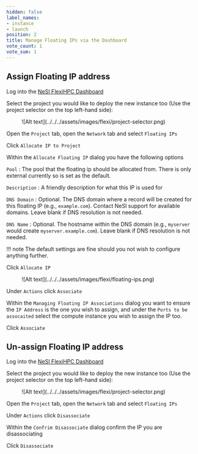 ```yaml
---
hidden: false
label_names:
- instance
- launch
position: 2
title: Manage Floating IPs via the Dashboard
vote_count: 1
vote_sum: 1
---
```


## Assign Floating IP address

Log into the [NeSI FlexiHPC Dashboard](https://dashboard.cloud.nesi.org.nz/)

Select the project you would like to deploy the new instance too (Use the project selector on the top left-hand side):

<figure markdown>
  ![Alt text](../../../assets/images/flexi/project-selector.png)
</figure>

Open the `Project` tab, open the `Network` tab and select `Floating IPs`

Click `Allocate IP to Project`

Within the `Allocate Floating IP` dialog you have the following options

`Pool`
:   The pool that the floating ip should be allocated from. There is only external currently so is set as the default.

`Description`
:   A friendly description for what this IP is used for

`DNS Domain`
:   Optional. The DNS domain where a record will be created for this floating IP (e.g., `example.com`). Contact NeSI support for available domains. Leave blank if DNS resolution is not needed.

`DNS Name`
:   Optional. The hostname within the DNS domain (e.g., `myserver` would create `myserver.example.com`). Leave blank if DNS resolution is not needed.


!!! note
    The default settings are fine should you not wish to configure anything further.

Click `Allocate IP`

<figure markdown>
  ![Alt text](../../../assets/images/flexi/floating-ips.png)
</figure>

Under `Actions` click `Associate`

Within the `Managing Floating IP Associations` dialog you want to ensure the `IP Address` is the one you wish to assign, and under the `Ports to be assocaited` select the compute instance you wish to assign the IP too.

Click `Associate`

## Un-assign Floating IP address

Log into the [NeSI FlexiHPC Dashboard](https://dashboard.cloud.nesi.org.nz/)

Select the project you would like to deploy the new instance too (Use the project selector on the top left-hand side):

<figure markdown>
  ![Alt text](../../../assets/images/flexi/project-selector.png)
</figure>

Open the `Project` tab, open the `Network` tab and select `Floating IPs`

Under `Actions` click `Disassociate`

Within the `Confrim Disassociate` dialog confirm the IP you are disassociating

Click `Disassociate`
